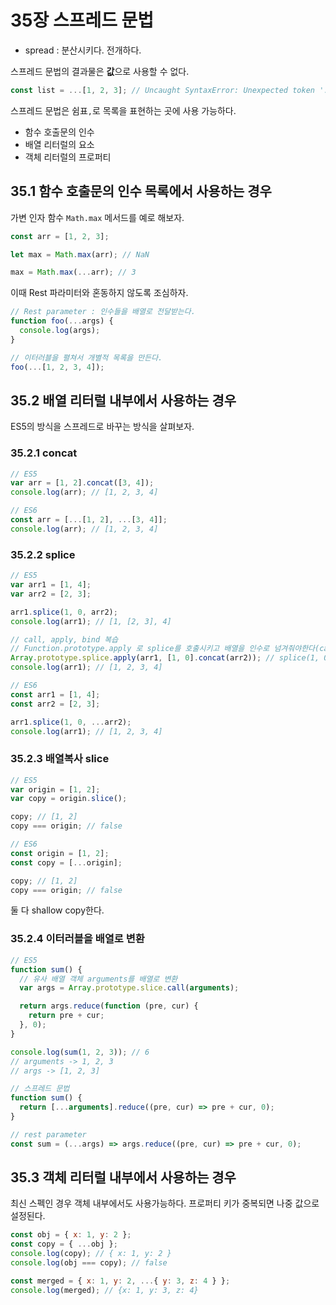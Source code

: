 # 35장 스프레드 문법

- spread : 분산시키다. 전개하다.

스프레드 문법의 결과물은 **값**으로 사용할 수 없다.

```js
const list = ...[1, 2, 3]; // Uncaught SyntaxError: Unexpected token '...'
```

스프레드 문법은 쉼표`,`로 목록을 표현하는 곳에 사용 가능하다.

- 함수 호출문의 인수
- 배열 리터럴의 요소
- 객체 리터럴의 프로퍼티

## 35.1 함수 호출문의 인수 목록에서 사용하는 경우

가변 인자 함수 `Math.max` 메서드를 예로 해보자.

```js
const arr = [1, 2, 3];

let max = Math.max(arr); // NaN

max = Math.max(...arr); // 3
```

이때 Rest 파라미터와 혼동하지 않도록 조심하자.

```js
// Rest parameter : 인수들을 배열로 전달받는다.
function foo(...args) {
  console.log(args);
}

// 이터러블을 펼쳐서 개별적 목록을 만든다.
foo(...[1, 2, 3, 4]);
```

## 35.2 배열 리터럴 내부에서 사용하는 경우

ES5의 방식을 스프레드로 바꾸는 방식을 살펴보자.

### 35.2.1 concat

```js
// ES5
var arr = [1, 2].concat([3, 4]);
console.log(arr); // [1, 2, 3, 4]
```

```js
// ES6
const arr = [...[1, 2], ...[3, 4]];
console.log(arr); // [1, 2, 3, 4]
```

### 35.2.2 splice

```js
// ES5
var arr1 = [1, 4];
var arr2 = [2, 3];

arr1.splice(1, 0, arr2);
console.log(arr1); // [1, [2, 3], 4]

// call, apply, bind 복습
// Function.prototype.apply 로 splice를 호출시키고 배열을 인수로 넘겨줘야한다(call x).
Array.prototype.splice.apply(arr1, [1, 0].concat(arr2)); // splice(1, 0 ,2, 3)를 호출
console.log(arr1); // [1, 2, 3, 4]
```

```js
// ES6
const arr1 = [1, 4];
const arr2 = [2, 3];

arr1.splice(1, 0, ...arr2);
console.log(arr1); // [1, 2, 3, 4]
```

### 35.2.3 배열복사 slice

```js
// ES5
var origin = [1, 2];
var copy = origin.slice();

copy; // [1, 2]
copy === origin; // false
```

```js
// ES6
const origin = [1, 2];
const copy = [...origin];

copy; // [1, 2]
copy === origin; // false
```

둘 다 shallow copy한다.

### 35.2.4 이터러블을 배열로 변환

```js
// ES5
function sum() {
  // 유사 배열 객체 arguments를 배열로 변환
  var args = Array.prototype.slice.call(arguments);

  return args.reduce(function (pre, cur) {
    return pre + cur;
  }, 0);
}

console.log(sum(1, 2, 3)); // 6
// arguments -> 1, 2, 3
// args -> [1, 2, 3]
```

```js
// 스프레드 문법
function sum() {
  return [...arguments].reduce((pre, cur) => pre + cur, 0);
}
```

```js
// rest parameter
const sum = (...args) => args.reduce((pre, cur) => pre + cur, 0);
```

## 35.3 객체 리터럴 내부에서 사용하는 경우

최신 스펙인 경우 객체 내부에서도 사용가능하다. 프로퍼티 키가 중복되면 나중 값으로 설정된다.

```js
const obj = { x: 1, y: 2 };
const copy = { ...obj };
console.log(copy); // { x: 1, y: 2 }
console.log(obj === copy); // false

const merged = { x: 1, y: 2, ...{ y: 3, z: 4 } };
console.log(merged); // {x: 1, y: 3, z: 4}
```
